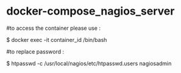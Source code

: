 # docker-compose_nagios_server

#to access the container please use :

$ docker exec -it container_id  /bin/bash

#to replace password :

$ htpasswd -c /usr/local/nagios/etc/htpasswd.users nagiosadmin
